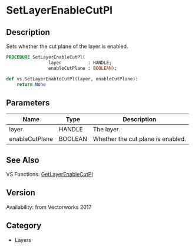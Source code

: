 # SetLayerEnableCutPl

## Description
Sets whether the cut plane of the layer is enabled.

```pascal
PROCEDURE SetLayerEnableCutPl(
				layer          : HANDLE;
				enableCutPlane : BOOLEAN);
```

```python
def vs.SetLayerEnableCutPl(layer, enableCutPlane):
    return None
```

## Parameters
|Name|Type|Description|
|---|---|---|
|layer|HANDLE|The layer.|
|enableCutPlane|BOOLEAN|Whether the cut plane is enabled.|

## See Also
VS Functions:
[GetLayerEnableCutPl](GetLayerEnableCutPl.md)

## Version
Availability: from Vectorworks 2017

## Category
* Layers

